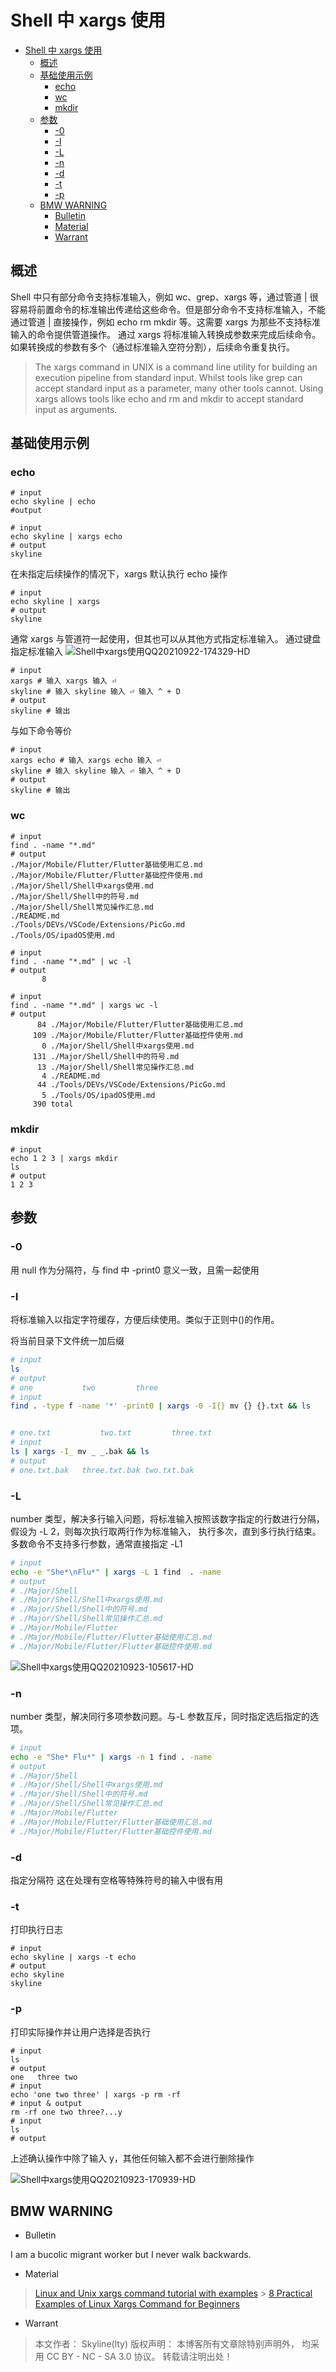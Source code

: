 # Shell 中 xargs 使用

<!-- @import "[TOC]" {cmd="toc" depthFrom=1 depthTo=6 orderedList=false} -->

<!-- code_chunk_output -->

- [Shell 中 xargs 使用](#shell-中-xargs-使用)
  - [概述](#概述)
  - [基础使用示例](#基础使用示例)
    - [echo](#echo)
    - [wc](#wc)
    - [mkdir](#mkdir)
  - [参数](#参数)
    - [-0](#-0)
    - [-I](#-i)
    - [-L](#-l)
    - [-n](#-n)
    - [-d](#-d)
    - [-t](#-t)
    - [-p](#-p)
  - [BMW WARNING](#bmw-warning)
    - [Bulletin](#bulletin)
    - [Material](#material)
    - [Warrant](#warrant)

<!-- /code_chunk_output -->

## 概述

Shell 中只有部分命令支持标准输入，例如 wc、grep、xargs 等，通过管道 | 很容易将前置命令的标准输出传递给这些命令。但是部分命令不支持标准输入，不能通过管道 | 直接操作，例如 echo rm mkdir 等。这需要 xargs 为那些不支持标准输入的命令提供管道操作。
通过 xargs 将标准输入转换成参数来完成后续命令。如果转换成的参数有多个（通过标准输入空符分割），后续命令重复执行。

> The xargs command in UNIX is a command line utility for building an execution pipeline from standard input. Whilst tools like grep can accept standard input as a parameter, many other tools cannot. Using xargs allows tools like echo and rm and mkdir to accept standard input as arguments.

## 基础使用示例

### echo

```
# input
echo skyline | echo
#output

```

```
# input
echo skyline | xargs echo
# output
skyline
```

在未指定后续操作的情况下，xargs 默认执行 echo 操作

```
# input
echo skyline | xargs
# output
skyline
```

通常 xargs 与管道符一起使用，但其也可以从其他方式指定标准输入。
通过键盘指定标准输入
![Shell中xargs使用QQ20210922-174329-HD](https://raw.githubusercontent.com/skylinety/blog-pics/master/imgs/Shell%E4%B8%ADxargs%E4%BD%BF%E7%94%A8QQ20210922-174329-HD.gif)

```
# input
xargs # 输入 xargs 输入 ⏎
skyline # 输入 skyline 输入 ⏎ 输入 ^ + D
# output
skyline # 输出
```

与如下命令等价

```
# input
xargs echo # 输入 xargs echo 输入 ⏎
skyline # 输入 skyline 输入 ⏎ 输入 ^ + D
# output
skyline # 输出
```

### wc

```
# input
find . -name "*.md"
# output
./Major/Mobile/Flutter/Flutter基础使用汇总.md
./Major/Mobile/Flutter/Flutter基础控件使用.md
./Major/Shell/Shell中xargs使用.md
./Major/Shell/Shell中的符号.md
./Major/Shell/Shell常见操作汇总.md
./README.md
./Tools/DEVs/VSCode/Extensions/PicGo.md
./Tools/OS/ipadOS使用.md
```

```
# input
find . -name "*.md" | wc -l
# output
       8
```

```
# input
find . -name "*.md" | xargs wc -l
# output
      84 ./Major/Mobile/Flutter/Flutter基础使用汇总.md
     109 ./Major/Mobile/Flutter/Flutter基础控件使用.md
       0 ./Major/Shell/Shell中xargs使用.md
     131 ./Major/Shell/Shell中的符号.md
      13 ./Major/Shell/Shell常见操作汇总.md
       4 ./README.md
      44 ./Tools/DEVs/VSCode/Extensions/PicGo.md
       5 ./Tools/OS/ipadOS使用.md
     390 total
```

### mkdir

```
# input
echo 1 2 3 | xargs mkdir
ls
# output
1 2 3
```

## 参数

### -0

用 null 作为分隔符，与 find 中 -print0 意义一致，且需一起使用

### -I

将标准输入以指定字符缓存，方便后续使用。类似于正则中()的作用。

将当前目录下文件统一加后缀

```sh
# input
ls
# output
# one           two         three
# input
find . -type f -name '*' -print0 | xargs -0 -I{} mv {} {}.txt && ls


# one.txt           two.txt         three.txt
# input
ls | xargs -I_ mv _ _.bak && ls
# output
# one.txt.bak   three.txt.bak two.txt.bak
```

### -L

number 类型，解决多行输入问题，将标准输入按照该数字指定的行数进行分隔，假设为 -L 2，则每次执行取两行作为标准输入，
执行多次，直到多行执行结束。
多数命令不支持多行参数，通常直接指定 -L1

```sh
# input
echo -e "She*\nFlu*" | xargs -L 1 find  . -name
# output
# ./Major/Shell
# ./Major/Shell/Shell中xargs使用.md
# ./Major/Shell/Shell中的符号.md
# ./Major/Shell/Shell常见操作汇总.md
# ./Major/Mobile/Flutter
# ./Major/Mobile/Flutter/Flutter基础使用汇总.md
# ./Major/Mobile/Flutter/Flutter基础控件使用.md
```

![Shell中xargs使用QQ20210923-105617-HD](https://raw.githubusercontent.com/skylinety/blog-pics/master/imgs/Shell%E4%B8%ADxargs%E4%BD%BF%E7%94%A8QQ20210923-105617-HD.gif)

### -n

number 类型，解决同行多项参数问题。与-L 参数互斥，同时指定选后指定的选项。

```sh
# input
echo -e "She* Flu*" | xargs -n 1 find . -name
# output
# ./Major/Shell
# ./Major/Shell/Shell中xargs使用.md
# ./Major/Shell/Shell中的符号.md
# ./Major/Shell/Shell常见操作汇总.md
# ./Major/Mobile/Flutter
# ./Major/Mobile/Flutter/Flutter基础使用汇总.md
# ./Major/Mobile/Flutter/Flutter基础控件使用.md
```

### -d

指定分隔符
这在处理有空格等特殊符号的输入中很有用

### -t

打印执行日志

```
# input
echo skyline | xargs -t echo
# output
echo skyline
skyline
```

### -p

打印实际操作并让用户选择是否执行

```
# input
ls
# output
one   three two
# input
echo 'one two three' | xargs -p rm -rf
# input & output
rm -rf one two three?...y
# input
ls
# output

```

上述确认操作中除了输入 y，其他任何输入都不会进行删除操作

![Shell中xargs使用QQ20210923-170939-HD](https://raw.githubusercontent.com/skylinety/blog-pics/master/imgs/Shell%E4%B8%ADxargs%E4%BD%BF%E7%94%A8QQ20210923-170939-HD.gif)

## BMW WARNING

- Bulletin

I am a bucolic migrant worker but I never walk backwards.

- Material

> [Linux and Unix xargs command tutorial with examples](https://shapeshed.com/unix-xargs/) > [8 Practical Examples of Linux Xargs Command for Beginners](https://www.howtoforge.com/tutorial/linux-xargs-command/)

- Warrant

> 本文作者： Skyline(lty)
> 版权声明： 本博客所有文章除特别声明外， 均采用 CC BY - NC - SA 3.0 协议。 转载请注明出处！
